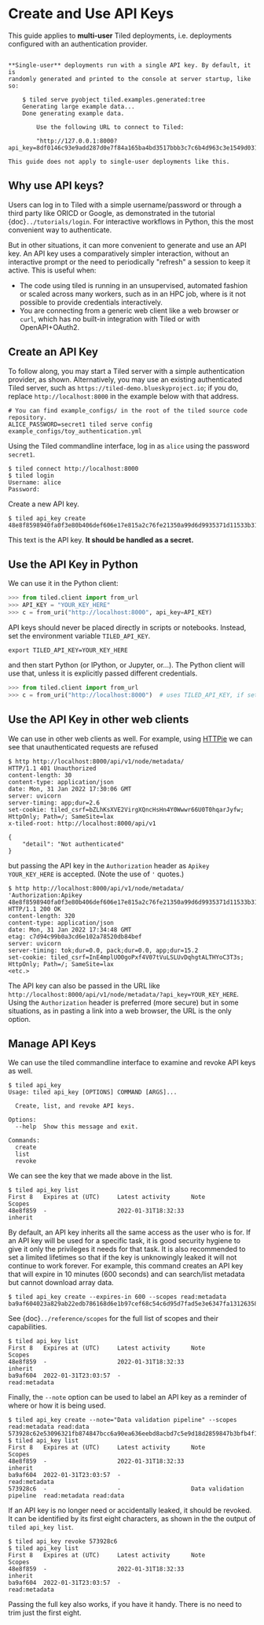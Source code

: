 # Create and Use API Keys

This guide applies to **multi-user** Tiled deployments, i.e. deployments configured
with an authentication provider.

```{note}

**Single-user** deployments run with a single API key. By default, it is
randomly generated and printed to the console at server startup, like so:

    $ tiled serve pyobject tiled.examples.generated:tree
    Generating large example data...
    Done generating example data.

        Use the following URL to connect to Tiled:

        "http://127.0.0.1:8000?api_key=8df0146c93e9add287d0e7f84a165ba4bd3517bbb3c7c6b4d963c3e1549d0311"

This guide does not apply to single-user deployments like this.
```

## Why use API keys?

Users can log in to Tiled with a simple username/password or through
a third party like ORICD or Google, as demonstrated in the tutorial
{doc}`../tutorials/login`. For interactive workflows in Python, this the most
convenient way to authenticate.

But in other situations, it can more convenient to generate and use an API key.
An API key uses a comparatively simpler interaction, without an interactive
prompt or the need to periodically "refresh" a session to keep it active. This
is useful when:

* The code using tiled is running in an unsupervised, automated fashion
  or scaled across many workers, such as in an HPC job, where is it not
  possible to provide credentials interactively.
* You are connecting from a generic web client like a web browser or `curl`,
  which has no built-in integration with Tiled or with OpenAPI+OAuth2.

## Create an API Key

To follow along, you may start a Tiled server with a simple authentication provider,
as shown. Alternatively, you may use an existing authenticated Tiled server, such as
`https://tiled-demo.blueskyproject.io`; if you do, replace `http://localhost:8000`
in the example below with that address.

```
# You can find example_configs/ in the root of the tiled source code repository.
ALICE_PASSWORD=secret1 tiled serve config example_configs/toy_authentication.yml
```

Using the Tiled commandline interface, log in as `alice` using the password `secret1`.

```
$ tiled connect http://localhost:8000
$ tiled login
Username: alice
Password:
```

Create a new API key.

```
$ tiled api_key create
48e8f8598940fa0f3e80b406def606e17e815a2c76fe21350a99d6d9935371d11533b318
```

This text is the API key. **It should be handled as a secret.**

## Use the API Key in Python

We can use it in the Python client:

```py
>>> from tiled.client import from_url
>>> API_KEY = "YOUR_KEY_HERE"
>>> c = from_uri("http://localhost:8000", api_key=API_KEY)
```

API keys should never be placed directly in scripts or notebooks.
Instead, set the environment variable `TILED_API_KEY`.

```
export TILED_API_KEY=YOUR_KEY_HERE
```

and then start Python (or IPython, or Jupyter, or...). The Python client will
use that, unless it is explicitly passed different credentials.

```py
>>> from tiled.client import from_url
>>> c = from_uri("http://localhost:8000")  # uses TILED_API_KEY, if set
```

## Use the API Key in other web clients

We can use in other web clients as well. For example, using [HTTPie](https://httpie.io/)
we can see that unauthenticated requests are refused

```
$ http http://localhost:8000/api/v1/node/metadata/
HTTP/1.1 401 Unauthorized
content-length: 30
content-type: application/json
date: Mon, 31 Jan 2022 17:30:06 GMT
server: uvicorn
server-timing: app;dur=2.6
set-cookie: tiled_csrf=bZLhKsXVE2VirgXQncHsHn4Y0Wwwr66U0T0hqarJyfw; HttpOnly; Path=/; SameSite=lax
x-tiled-root: http://localhost:8000/api/v1

{
    "detail": "Not authenticated"
}
```

but passing the API key in the `Authorization` header as `Apikey YOUR_KEY_HERE` is accepted.
(Note the use of `'` quotes.)

```
$ http http://localhost:8000/api/v1/node/metadata/ 'Authorization:Apikey 48e8f8598940fa0f3e80b406def606e17e815a2c76fe21350a99d6d9935371d11533b318'
HTTP/1.1 200 OK
content-length: 320
content-type: application/json
date: Mon, 31 Jan 2022 17:34:48 GMT
etag: c7d94c99b0a3cd6e102a78520db84bef
server: uvicorn
server-timing: tok;dur=0.0, pack;dur=0.0, app;dur=15.2
set-cookie: tiled_csrf=InE4mplUO0goPxf4V07tVuLSLUvDqhgtALTHYoC3T3s; HttpOnly; Path=/; SameSite=lax
<etc.>
```

The API key can also be passed in the URL like
`http://localhost:8000/api/v1/node/metadata/?api_key=YOUR_KEY_HERE`. Using the
`Authorization` header is preferred (more secure) but in some situations, as in
pasting a link into a web browser, the URL is the only option.

## Manage API Keys

We can use the tiled commandline interface to examine and revoke API keys as well.

```
$ tiled api_key
Usage: tiled api_key [OPTIONS] COMMAND [ARGS]...

  Create, list, and revoke API keys.

Options:
  --help  Show this message and exit.

Commands:
  create
  list
  revoke
```

We can see the key that we made above in the list.

```
$ tiled api_key list
First 8   Expires at (UTC)     Latest activity      Note                Scopes
48e8f859  -                    2022-01-31T18:32:33                      inherit

```

By default, an API key inherits all the same access
as the user who is for. If an API key will be used for a specific task, it is
good security hygiene to give it only the privileges it needs for that task.  It
is also recommended to set a limited lifetimes so that if the key is
unknowingly leaked it will not continue to work forever. For example, this
command creates an API key that will expire in 10 minutes (600 seconds) and can
search/list metadata but cannot download array data.

```
$ tiled api_key create --expires-in 600 --scopes read:metadata
ba9af604023a829ab22edb786168d6e1b97cef68c54c6d95d7fad5e3e6347fa131263581
```

See {doc}`../reference/scopes` for the full list of scopes and their capabilities.

```
$ tiled api_key list
First 8   Expires at (UTC)     Latest activity      Note                Scopes
48e8f859  -                    2022-01-31T18:32:33                      inherit
ba9af604  2022-01-31T23:03:57  -                                        read:metadata
```

Finally, the `--note` option can be used to label an API key as a reminder of
where or how it is being used.

```
$ tiled api_key create --note="Data validation pipeline" --scopes read:metadata read:data
573928c62e53096321fb874847bcc6a90ea636eebd8acbd7c5e9d18d2859847b3bfb4f19
$ tiled api_key list
First 8   Expires at (UTC)     Latest activity      Note                      Scopes
48e8f859  -                    2022-01-31T18:32:33                            inherit
ba9af604  2022-01-31T23:03:57  -                                              read:metadata
573928c6  -                    -                    Data validation pipeline  read:metadata read:data
```

If an API key is no longer need or accidentally leaked, it should be revoked. It
can be identified by its first eight characters, as shown in the the output of
`tiled api_key list`.

```
$ tiled api_key revoke 573928c6
$ tiled api_key list
First 8   Expires at (UTC)     Latest activity      Note                      Scopes
48e8f859  -                    2022-01-31T18:32:33                            inherit
ba9af604  2022-01-31T23:03:57  -                                              read:metadata
```

Passing the full key also works, if you have it handy. There is no need to trim
just the first eight.
